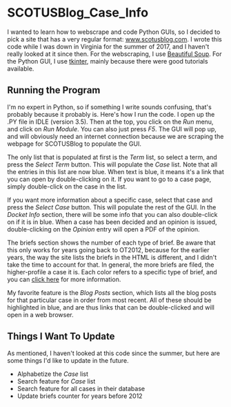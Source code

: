 # SCOTUSBlog_Case_Info

I wanted to learn how to webscrape and code Python GUIs, so I decided to pick a site that has a very regular format: www.scotusblog.com.  I wrote this code while I was down in Virginia for the summer of 2017, and I haven't really looked at it since then.  For the webscraping, I use [Beautiful Soup](https://www.crummy.com/software/BeautifulSoup/bs4/).  For the Python GUI, I use [tkinter](https://wiki.python.org/moin/TkInter), mainly because there were good tutorials available.

## Running the Program

I'm no expert in Python, so if something I write sounds confusing, that's probably because it probably is.  Here's how I run the code.  I open up the .PY file in IDLE (version 3.5).  Then at the top, you click on the *Run* menu, and click on *Run Module*.  You can also just press *F5*.  The GUI will pop up, and will obviously need an internet connection because we are scraping the webpage for SCOTUSBlog to populate the GUI.

The only list that is populated at first is the *Term* list, so select a term, and press the *Select Term* button.  This will populate the *Case* list.  Note that all the entries in this list are now blue.  When text is blue, it means it's a link that you can open by double-clicking on it.  If you want to go to a case page, simply double-click on the case in the list.  

If you want more information about a specific case, select that case and press the *Select Case* button.  This will populate the rest of the GUI.  In the *Docket Info* section, there will be some info that you can also double-click on if it is in blue.  When a case has been decided and an opinion is issued, double-clicking on the *Opinion* entry will open a PDF of the opinion.

The briefs section shows the number of each type of brief.  Be aware that this only works for years going back to OT2012, because for the earlier years, the way the site lists the briefs in the HTML is different, and I didn't take the time to account for that.  In general, the more briefs are filed, the higher-profile a case it is.  Each color refers to a specific type of brief, and you can [click here](http://www.supremecourtpress.com/supreme_court_rules.html) for more information.

My favorite feature is the *Blog Posts* section, which lists all the blog posts for that particular case in order from most recent.  All of these should be highlighted in blue, and are thus links that can be double-clicked and will open in a web browser.

## Things I Want To Update

As mentioned, I haven't looked at this code since the summer, but here are some things I'd like to update in the future.

* Alphabetize the *Case* list
* Search feature for *Case* list
* Search feature for all cases in their database
* Update briefs counter for years before 2012
